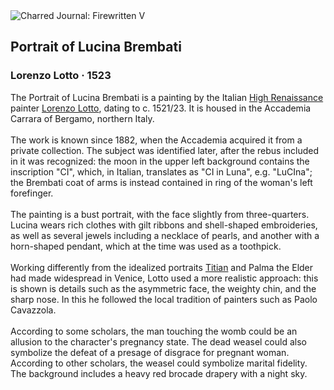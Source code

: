 <div class="artwork-of-the-day">
  <div class="container">
    <div class="img-wrapper">
      <img
        src="https://uploads7.wikiart.org/images/lorenzo-lotto/portrait-of-lucina-brembati-1523.jpg"
        alt="Charred Journal: Firewritten V" />
    </div>
    <div class="artwork-detail">
      <div class="artwork-origin"> 
        <h2 class="artwork-name">Portrait of Lucina Brembati</h2>
        <h3 class="artist">
          Lorenzo Lotto
                    ·  1523
        </h3>
      </div>
      <p class="description">
        <span class="artwork-description-text ng-binding" ng-bind-html="viewModel.ArtworkOfTheDay.Description | unsafe">The Portrait of Lucina Brembati is a painting by the Italian <a target="_blank" href="/en/artists-by-art-movement/high-renaissance">High Renaissance</a> painter <a target="_blank" href="/en/lorenzo-lotto">Lorenzo Lotto</a>, dating to c. 1521/23. It is housed in the Accademia Carrara of Bergamo, northern Italy.
<br>
<br>The work is known since 1882, when the Accademia acquired it from a private collection. The subject was identified later, after the rebus included in it was recognized: the moon in the upper left background contains the inscription "CI", which, in Italian, translates as "CI in Luna", e.g. "LuCIna"; the Brembati coat of arms is instead contained in ring of the woman's left forefinger.
<br>
<br>The painting is a bust portrait, with the face slightly from three-quarters. Lucina wears rich clothes with gilt ribbons and shell-shaped embroideries, as well as several jewels including a necklace of pearls, and another with a horn-shaped pendant, which at the time was used as a toothpick.
<br>
<br>Working differently from the idealized portraits <a target="_blank" href="/en/titian">Titian</a> and Palma the Elder had made widespread in Venice, Lotto used a more realistic approach: this is shown is details such as the asymmetric face, the weighty chin, and the sharp nose. In this he followed the local tradition of painters such as Paolo Cavazzola.
<br>
<br>According to some scholars, the man touching the womb could be an allusion to the character's pregnancy state. The dead weasel could also symbolize the defeat of a presage of disgrace for pregnant woman. According to other scholars, the weasel could symbolize marital fidelity. The background includes a heavy red brocade drapery with a night sky.</span>
                        <div class="text-shadow-container" ng-show="showShadow" style=""></div>
      </p>
    </div>
  </div>

</div>
